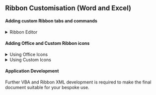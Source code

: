 ## Ribbon Customisation (Word and Excel)

#### Adding custom Ribbon tabs and commands

<details><summary>Ribbon Editor</summary>
<p>

The [Office RibbonX Editor](https://github.com/fernandreu/office-ribbonx-editor/releases/tag/v1.9.0) is recommended for Ribbon customisation.  

Download and install RibbonX following the instructions provided with it.  

Download the file `RIBBON_2007.xml` from this folder in preparation for use.  

Follow the [instructions](How-To.md) to install the `RIBBON_2007.xml` sample customisation file.

</p>
</details>
 

#### Adding Office and Custom Ribbon icons

<details><summary>Using Office Icons</summary>
<p>

A list of icons included with Office is available here [Microsoft Office Icon Gallery Download](https://www.microsoft.com/en-nz/download/confirmation.aspx?id=21103)

Further information can be found online by searching for *msoImage*

Ribbon Office icons can be changed by editing the required XML file section in RibbonX, e.g. `imageMso="NewOfficeIconName"` 
 
</p>
</details> 

<details><summary>Using Custom Icons</summary>
<p>

Custom icons can also be added from RibbonX.  

Use the **Insert > Icons** menu option to add a new icon file to the document. 

Ribbon Custom icons can be changed by editing the required XML file section in RibbonX, e.g. `image="MyCustomIconName"` 

The following image file types can be used. Image size should be between 16 x 16 to 128 x 128 

 .bmp  
 .gif   
 .jpg  
 .png  

The filetype suffix should not be included in the XML 
 
Check online for further information on supported icon types and sizes for your Office version.
 
</p>
</details> 


#### Application Development

Further VBA and Ribbon XML development is required to make the final document suitable for your bespoke use.  


